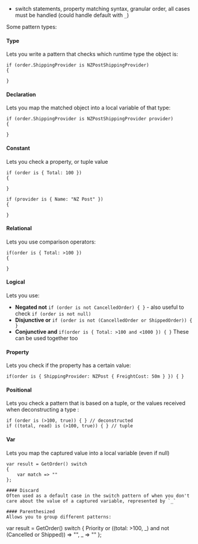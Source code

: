 - switch statements, property matching syntax, granular order, all cases must be handled (could handle default with `_`)

Some pattern types:

#### Type

Lets you write a pattern that checks which runtime type the object is:
```
if (order.ShippingProvider is NZPostShippingProvider) 
{

}
```

#### Declaration

Lets you map the matched object into a local variable of that type:
```
if (order.ShippingProvider is NZPostShippingProvider provider) 
{

}
```

#### Constant

Lets you check a property, or tuple value
```
if (order is { Total: 100 }) 
{

}

if (provider is { Name: "NZ Post" }) 
{

}
```

#### Relational
Lets you use comparison operators:
```
if(order is { Total: >100 })
{

}
```

#### Logical
Lets you use:  
- **Negated not**  `if (order is not CancelledOrder) { }` - also useful to check `if (order is not null)`
- **Disjunctive or** `if (order is not (CancelledOrder or ShippedOrder)) { }`
- **Conjunctive and** `if(order is { Total: >100 and <1000 }) { }`
These can be used together too

#### Property
Lets you check if the property has a certain value:
```
if(order is { ShippingProvider: NZPost { FreightCost: 50m } }) { }
```

#### Positional
Lets you check a pattern that is based on a tuple, or the values received when deconstructing a type :
```
if (order is (>100, true)) { } // deconstructed
if ((total, read) is (>100, true)) { } // tuple
```

#### Var
Lets you map the captured value into a local variable (even if null)

```
var result = GetOrder() switch
{
    var match => ""
};

#### Discard
Often used as a default case in the switch pattern of when you don't care about the value of a captured variable, represented by `_`

#### Parenthesized
Allows you to group different patterns:
```
var result = GetOrder() switch
{
    Priority or ((total: >100, _) and not (Cancelled or Shipped)) => "",
    _ => ""
};